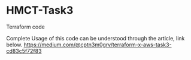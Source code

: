 # HMCT-Task3
Terraform code

Complete Usage of this code can be understood through the article, link below.
https://medium.com/@cptn3m0grv/terraform-x-aws-task3-cd83c5f72f83
